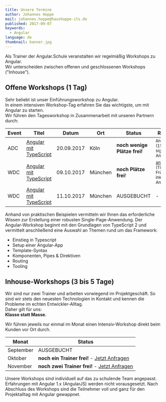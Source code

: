 ```yaml
---
title: Unsere Termine 
author: Johannes Hoppe
mail: johannes.hoppe@haushoppe-its.de
published: 2017-09-07
keywords:
  - Angular
language: de
thumbnail: banner.jpg
---
```


Als Trainer der Angular.Schule veranstalten wir regelmäßig Workshops zu Angular.  
Wir unterscheiden zwischen offenen und geschlossenen Workshops ("Inhouse").


## Offene Workshops (1 Tag)

Sehr beliebt ist unser Einführungsworkshop zu Angular.  
In einem intensiven Workshop-Tag erfahren Sie das wichtigste, um mit Angular zu starten.  
Wir führen den Tagesworkshop in Zusammenarbeit mit unseren Partnern durch:


| Event | Titel                  | Datum      | Ort      | Status                   | Rabatt-Code     |
|---------------|------------------------|------------|----------|--------------------------|----------------|
| ADC           | [Angular mit TypeScript](http://adc.ms/2017/agenda) | 20.09.2017 | Köln     | **noch wenige Plätze frei!** | `Angular.Schule`<br><small>(15% Rabatt, inkl. signiertem Angular-Buch)</small> |
| WDC           | [Angular mit TypeScript](http://www.web-developer-conference.de/angular-4-mit-typescript-2/) | 09.10.2017 | München  | **noch Plätze frei**!        | [`angular.schule`](https://www.eventbrite.de/e/wdc-web-developer-conference-2017-zusatz-workshops-tickets-37722328500?discount=angular.schule)<br><small>(Ticket zum Frühbucherpreis, inkl. signiertem Angular-Buch) |
| WDC           | [Angular mit TypeScript](http://www.web-developer-conference.de/angular-typescript/) | 11.10.2017 | München  | AUSGEBUCHT               | - |

Anhand von praktischen Beispielen vermitteln wir Ihnen das erforderliche Wissen zur Erstellung einer robusten Single-Page-Anwendung. Der Angular-Workshop beginnt mit den Grundlagen von TypeScript 2 und vermittelt anschließend eine Auswahl an Themen rund um das Framework:

* Einstieg in Typescript
* Setup einer Angular-App
* Template-Syntax
* Komponenten, Pipes & Direktiven
* Routing
* Tooling




## Inhouse-Workshops (3 bis 5 Tage)

Wir sind nur zwei Trainer und arbeiten vorwiegend im Projektgeschäft.
So sind wir stets den neuesten Technologien in Kontakt und kennen die Probleme im echten Entwickler-Alltag.  
Daher gilt für uns:  
**Klasse statt Masse.**  

Wir führen jeweils nur einmal im Monat einen Intensiv-Workshop direkt beim Kunden vor Ort durch. 


| Monat         | Status                                               |
|---------------|------------------------------------------------------|
| September     | AUSGEBUCHT                                           |
| Oktober       | **noch ein Trainer frei!** - [Jetzt Anfragen](/angebot)  |
| November      | **noch zwei Trainer frei!** - [Jetzt Anfragen](/angebot) |

Unsere Workshops sind individuell auf das zu schulende Team angepasst. Erfahrungen mit Angular 1.x (AngularJS) werden nicht vorausgesetzt. Nach Abschluss des Workshops sind die Teilnehmer voll und ganz für den Projektalltag mit Angular gewappnet.
